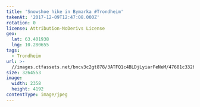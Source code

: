 ```yaml
---
title: 'Snowshoe hike in Bymarka #Trondheim'
takenAt: '2017-12-09T12:47:08.000Z'
rotation: 0
license: Attribution-NoDerivs License
geo:
  lat: 63.401938
  lng: 10.280655
tags:
  - Trondheim
url: >-
  //images.ctfassets.net/bncv3c2gt878/3ATFQ1c4BLDjLyiarFeNeM/47681c332bd856ca3ba711d8fd053590/snowshoe-hike-in-bymarka-trondheim_24095975237_o
size: 3264553
image:
  width: 2358
  height: 4192
contentType: image/jpeg
---
```


